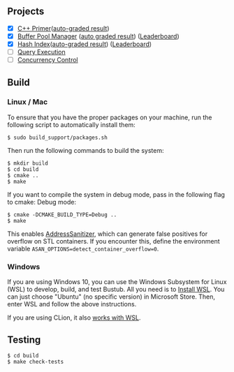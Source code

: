 ## Projects

- [x] [C++ Primer](https://15445.courses.cs.cmu.edu/fall2021/project0/)([auto-graded result](./results/primer.png))
- [x] [Buffer Pool Manager](https://15445.courses.cs.cmu.edu/fall2021/project1/) ([auto graded result](./results/bufferPool.png)) ([Leaderboard](./results/bufferPoolBoard.png))
- [x] [Hash Index](https://15445.courses.cs.cmu.edu/fall2021/project2/)([auto-graded result](./results/hashIndex.png)) ([Leaderboard](./results/hashIndexBoard.png))
- [ ] [Query Execution](https://15445.courses.cs.cmu.edu/fall2021/project3/)
- [ ] [Concurrency Control](https://15445.courses.cs.cmu.edu/fall2021/project4/)

## Build

### Linux / Mac

To ensure that you have the proper packages on your machine, run the following script to automatically install them:

```
$ sudo build_support/packages.sh
```

Then run the following commands to build the system:

```
$ mkdir build
$ cd build
$ cmake ..
$ make
```

If you want to compile the system in debug mode, pass in the following flag to cmake:
Debug mode:

```
$ cmake -DCMAKE_BUILD_TYPE=Debug ..
$ make
```

This enables [AddressSanitizer](https://github.com/google/sanitizers), which can generate false positives for overflow on STL containers. If you encounter this, define the environment variable `ASAN_OPTIONS=detect_container_overflow=0`.

### Windows

If you are using Windows 10, you can use the Windows Subsystem for Linux (WSL) to develop, build, and test Bustub. All you need is to [Install WSL](https://docs.microsoft.com/en-us/windows/wsl/install-win10). You can just choose "Ubuntu" (no specific version) in Microsoft Store. Then, enter WSL and follow the above instructions.

If you are using CLion, it also [works with WSL](https://blog.jetbrains.com/clion/2018/01/clion-and-linux-toolchain-on-windows-are-now-friends).

## Testing

```
$ cd build
$ make check-tests
```
